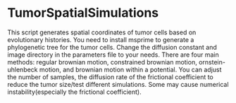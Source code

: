 # TumorSpatialSimulations

This script generates spatial coordinates of tumor cells based on evolutionary histories. You need to install msprime to generate a phylogenetic tree for the tumor cells. Change the diffusion constant and image directory in the parameters file to your needs. There are four main methods: regular brownian motion, constrained brownian motion, ornstein-uhlenbeck motion, and brownian motion within a potential.
You can adjust the number of samples, the diffusion rate of the frictional coefficient to reduce the tumor size/test different simulations. Some may cause numerical instability(especially the frictional coefficient).
